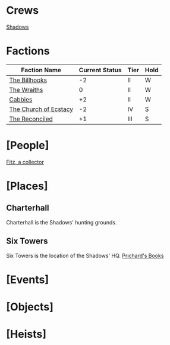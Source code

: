 <!-- TITLE: Blades in the Dark campaign log -->
<!-- SUBTITLE: being a repository for developing and tracking the factions, people, places, events, and heists in the city of Doskvol -->

# Crews
[Shadows](shadows)
# Factions

Faction Name|Current Status|Tier|Hold
---------------|----------------|----|------
[The Billhooks](billhooks)|-2|II|W
[The Wraiths](wraiths)|0|II|W
[Cabbies](cabbies)|+2|II|W
[The Church of Ecstacy](churchofecstacy)|-2|IV|S
[The Reconciled](reconciled)|+1|III|S

# [People]
[Fitz, a collector](fitz)
# [Places]
## Charterhall
Charterhall is the Shadows' hunting grounds. 

## Six Towers
Six Towers is the location of the Shadows' HQ.
[Prichard's Books](prichards)
# [Events]
# [Objects]
# [Heists]
